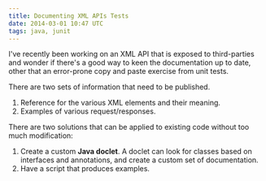 ```yaml
---
title: Documenting XML APIs Tests
date: 2014-03-01 10:47 UTC
tags: java, junit
---
```

I've recently been working on an XML API that is exposed to third-parties and wonder if there's a good way to keen the documentation up to date, other that an error-prone copy and paste exercise from unit tests. 

There are two sets of information that need to be published.

1. Reference for the various XML elements and their meaning.
2. Examples of various request/responses.

There are two solutions that can be applied to existing code without too much modification:

1. Create a custom **Java doclet**. A doclet can look for classes based on interfaces and annotations, and create a custom set of documentation.
2. Have a script that produces examples.
